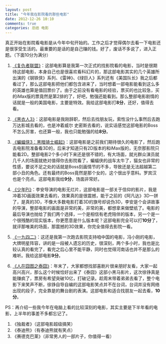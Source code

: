 ```yaml
---
layout: post
title: "今年我在影院看的那些电影"
date: 2012-12-26 10:10
comments: true
categories: 总结 电影
---
```


真正开始在影院看电影是从今年中旬开始的。工作之后才觉得偶尔去看一下电影还是很享受生活的。最重要的是话的是自己赚的钱。好了，废话不多说了，进入正题。（下面10分为满分）

1. [《复仇者联盟》](http://movie.mtime.com/83336/)：这部电影算是我第一次正式的找影院看的电影，当时是很期待这部电影，本身自己也是很喜欢看科幻片的，那这部电影其实的几个英雄所出演的《钢铁侠》系列、《雷神》、《绿巨人》系列还有《美国队长》我之后都看过了，那么这部电影把他们都包含进来了，当时想着一部电影能看到这么多的英雄也算是值回票价了。由于之前没有看电影的经验，票买的也比较急，买的iMax版的票竟然是第2排的了，好吧，勉强还能看到。那么整部电影剧情的话就是一般的美国电影，主要是特效。我给这部电影打**8分**，还好，值得去看。

2. [《黑衣人3》](http://movie.mtime.com/104687/)：这部电影是我刚辞职，然后去找朋友玩，索性没什么事然后去跑万达影城去看的，也是冲着威尔 史密斯去看的，说实话感觉这部电影的Boss不怎么厉害，也还算一般，我也只能勉强的给**8分**。

3. [《蝙蝠侠3：黑暗骑士崛起》](http://movie.mtime.com/125424/)：这部电影是之前我们期待很久的电影了，然后跑去电影院准备看3D的，后来才知道只有2D版本的和iMax版的，无奈那影院只能看2D。整部电影2个多小时下来还是很不错的，有大场面，就光群众演员就几千人的场面就绝对值得你去影院看了，蝙蝠侠的战车太牛了，猫女也非常的性感，要说不足之处的话就是Boss刻画情节的不多，导致还是无法超越第二部小丑的角色。还有最终的Boss竟然是那个女的，这个很出乎意料。罗宾汉也是个亮点。这部电影我给**9分**，场面非常好。

4. [《少年Pi》](http://movie.mtime.com/63105/)：李安导演的电影无烂片，这部电影是一部关于信仰的影片，我是冲着3D画面效果去看的，效果真的是很震撼，能于之前的《阿凡达》3D一拼了，是真的3D，不像大多数电影打着3D的旗号却说伪3D，李安是个会讲故事的导演，整部电影的画面是非常的美，非常的美，都想拿来做壁纸了。电影的最后导演也抛给了我们两个选择，一个是相信有老虎陪伴的版本，另一个是一个很残酷的现实版本，你更愿意是什么版本呢？这部电影完全可以打**10分**了，就评那唯美的场面，那震撼的3D效果，你完全值得去影院一看。

5. [《一九四二》](http://movie.mtime.com/146237/)：这还是我第一次跑去影院支持咱中国的电影，冯小刚的电影，大牌明星阵容，讲的是一段被人遗忘的历史，很深刻，两个多小时，我也是比较认真的看完了，看完之后心里不能平静，同时也觉得河南话也并不是那么的难听。我给这部电影**9分**。

6. [《人在囧图之泰囧》](http://movie.mtime.com/164046/)：年末了，大家都想找部喜剧片很亲朋好友看，大家一起高兴高兴，那么这个时候恰好出来了《泰囧》这部小黑马影片，这次徐铮真是能赚疯了，票房有希望突破10亿，打破记录。趁周末带着弟弟去看了，整个电影下来笑声不断，徐铮自导自编的这部电影笑点并不在台词，台词并没有网络出现的段子，完全靠是的舞台剧的表演。这部电影和适合找朋友一起去看，**10分**。

PS：再介绍一些我今年在电脑上看的比较深刻的电影，其实主要是下半年看的电影，上半年的事差不多都忘记了。

1. 《独裁者》（这部电影超级搞笑）
2. 《泰迪熊》（有泰迪熊就有笑点）
3. 《赛德克巴莱》（非常男人的一部片子，你值得一看）